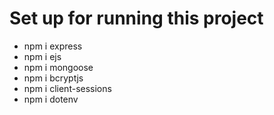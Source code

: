 <h1>Set up for running this project</h1>
<ul>
  <li>npm i express</li>
  <li>npm i ejs</li>
  <li>npm i mongoose</li>
  <li>npm i bcryptjs</li>
  <li>npm i client-sessions</li>
  <li>npm i dotenv</li>
</ul>
